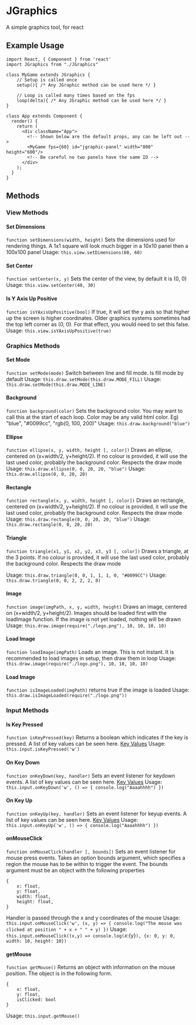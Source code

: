 # JGraphics
A simple graphics tool, for react


## Example Usage
```
import React, { Component } from 'react'
import JGraphics from "./JGraphics"

class MyGame extends JGraphics {
    // Setup is called once
    setup(){ /* Any JGraphic method can be used here */ }

    // Loop is called many times based on the fps
    loop(delta){ /* Any JGraphic method can be used here */ }
}

class App extends Component {
  render() {
    return (
      <div className="App">
        <!-- Shown below are the default props, any can be left out -->
        <MyGame fps={60} id="jgraphic-panel" width="800" height="600"/>
        <!-- Be careful no two panels have the same ID -->
      </div>
    );
  }
}

```
## Methods
### View Methods
#### Set Dimensions
`function setDimensions(width, height)`
Sets the dimensions used for rendering things. A 1x1 square will look much
bigger in a 10x10 panel then a 100x100 panel
Usage: `this.view.setDimensions(80, 60)`

#### Set Center
`function setCenter(x, y)`
Sets the center of the view, by default it is (0, 0)
Usage: `this.view.setCenter(40, 30)`

#### Is Y Axis Up Positive
`function isYAxisUpPositive(bool)`
If true, it will set the y axis so that higher up the screen is higher
coordinates. Older graphics systems sometimes had the top left corner as (0, 0).
For that effect, you would need to set this false.
Usage: `this.view.isYAxisUpPositive(true)`


### Graphics Methods
#### Set Mode
`function setMode(mode)`
Switch between line and fill mode. Is fill mode by default
Usage: `this.draw.setMode(this.draw.MODE_FILL)`
Usage: `this.draw.setMode(this.draw.MODE_LINE)`

#### Background
`function background(color)`
Sets the background color. You may want to call this at the start of each loop.
Color may be any valid html color. Eg) "blue", "#0099cc", "rgb(0, 100, 200)"
Usage: `this.draw.background("blue")`

#### Ellipse
`function ellipse(x, y, width, height [, color])`
Draws an ellipse, centered on (x+width/2, y+height/2). If no colour is provided,
it will use the last used color, probably the background color. Respects the draw mode
Usage: `this.draw.ellipse(0, 0, 20, 20, "blue")`
Usage: `this.draw.ellipse(0, 0, 20, 20)`

#### Rectangle
`function rectangle(x, y, width, height [, color])`
Draws an rectangle, centered on (x+width/2, y+height/2). If no colour is provided,
it will use the last used color, probably the background color. Respects the
draw mode
Usage: `this.draw.rectangle(0, 0, 20, 20, "blue")`
Usage: `this.draw.rectangle(0, 0, 20, 20)`

#### Triangle
`function triangle(x1, y1, x2, y2, x3, y3 [, color])`
Draws a triangle, at the 3 points. If no colour is provided, it will use the
last used color, probably the background color. Respects the draw mode

Usage: `this.draw.triangle(0, 0, 1, 1, 1, 0, "#0099CC")`
Usage: `this.draw.triangle(0, 0, 2, 2, 2, 0)`

#### Image
`function image(imgPath, x, y, width, height)`
Draws an image, centered on (x+width/2, y+height/2). Images should be loaded
first with the loadImage function. If the image is not yet loaded, nothing will
be drawn
Usage: `this.draw.image(require("./logo.png"), 10, 10, 10, 10)`

#### Load Image
`function loadImage(imgPath)`
Loads an image. This is not instant. It is recommended to load images in setup,
then draw them in loop
Usage: `this.draw.image(require("./logo.png"), 10, 10, 10, 10)`

#### Load Image
`function isImageLoaded(imgPath)`
returns true if the image is loaded
Usage: `this.draw.isImageLoaded(require("./logo.png"))`


### Input Methods
#### Is Key Pressed
`function isKeyPressed(key)`
Returns a boolean which indicates if the key is pressed. A list of key values
can be seen here. [Key Values](https://developer.mozilla.org/en-US/docs/Web/API/KeyboardEvent/key/Key_Values)
Usage: `this.input.isKeyPressed('w')`

#### On Key Down
`function onKeyDown(key, handler)`
Sets an event listener for keydown events.
A list of key values can be seen here. [Key Values](https://developer.mozilla.org/en-US/docs/Web/API/KeyboardEvent/key/Key_Values)
Usage: `this.input.onKeyDown('w', () => { console.log("Aaaahhhh") })`
#### On Key Up
`function onKeyUp(key, handler)`
Sets an event listener for keyup events.
A list of key values can be seen here. [Key Values](https://developer.mozilla.org/en-US/docs/Web/API/KeyboardEvent/key/Key_Values)
Usage: `this.input.onKeyUp('w', () => { console.log("Aaaahhhh") })`

#### onMouseClick
`function onMouseClick(handler [, bounds])`
Sets an event listener for mouse press events. Takes an option bounds argument,
which specifies a region the mouse has to be within to trigger the event. The
bounds argument must be an object with the following properties
```
{
    x: float,
    y: float,
    width: float,
    height: float,
}
```
Handler is passed through the x and y coordinates of the mouse
Usage: `this.input.onMouseClick('w', (x, y) => { console.log("The mouse was clicked at position " + x + " " + y) })`
Usage: `this.input.onMouseClick((x,y) => console.log(`${x}:${y}`), {x: 0, y: 0, width: 10, height: 10})`

#### getMouse
`function getMouse()`
Returns an object with information on the mouse position. The object is in the
following form.
```
{
    x: float,
    y: float,
    isClicked: bool
}
```
Usage: `this.input.getMouse()`

